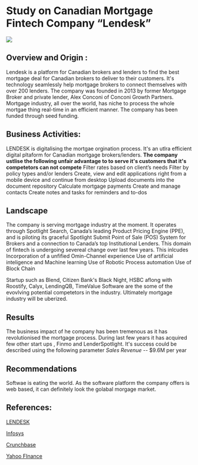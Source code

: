 
# Study on Canadian Mortgage Fintech Company “Lendesk”

![](https://www.zoocasa.com/blog/wp-content/uploads/2016/09/Lendesk-1.png)

## Overview and Origin :
Lendesk is a platform for Canadian brokers and lenders to find the best mortgage deal for Canadian brokers to deliver to their customers. It's technology seamlessly help mortgage brokers to connect themselves with over 200 lenders. The company was founded in 2013 by former Mortgage Broker and private lender, Alex Conconi of Conconi Growth Partners. Mortgage industry, all over the world, has niche to process the whole mortgae thing real-time in an efficient manner. 
The company has been funded through seed funding.

## Business Activities:
LENDESK is digitalising the mortgae orgination process.
It's an utlra efficient digital pltaform for Canadian mortgage brokers/lenders.
**The company ustlise the following unfair advantage to to serve it's customers that it's competetors can not compete**
Filter rates based on client’s needs
Filter by policy types and/or lenders 
Create, view and edit applications right from a mobile device and continue from desktop
Upload documents into the document repository 
Calculate mortgage payments
Create and manage contacts
Create notes and tasks for reminders and to-dos

## Landscape
The company is serving mortgage industry at the moment.  It operates through Spotlight Search, Canada’s leading Product Pricing Engine (PPE), and is piloting its graceful Spotlight Submit Point of Sale (POS) System for Brokers and a connection to Canada’s top Institutional Lenders.
This domain of fintech is undergoing severeal change over last few years.
This inlcudes
   Incorporation of a unfified Omin-Channel experience
   Use of artificial inteligence and Machine learning
   Use of Robotic Process automation
   Use of Block Chain

Startup such as Blend, Citizen Bank's Black Night, HSBC aflong with Roostify, Calyx, LendingQB, TimeValue Software are the some of the evovlving potential competetors in the industry.
Ultimately mortgage industry will be uberized.

## Results
The business impact of he company has been tremenous as it has revolutionised the mortgage process.
During last few years it has acquired few other start ups , Finmo and LenderSpotlight. It's success could be described
using the following parameter
*Sales Revenue* -- $9.6M per year

## Recommendations
Softwae is eating the world. As the software platform the company offers is web based, it can definitely look the golabal morgage market.


## References:

[LENDESK](https://lendesk.com/)

[Infosys](https://www.infosys.com/)

[Crunchbase](https://www.crunchbase.com/)

[Yahoo FInance](https://finance.yahoo.com/)



